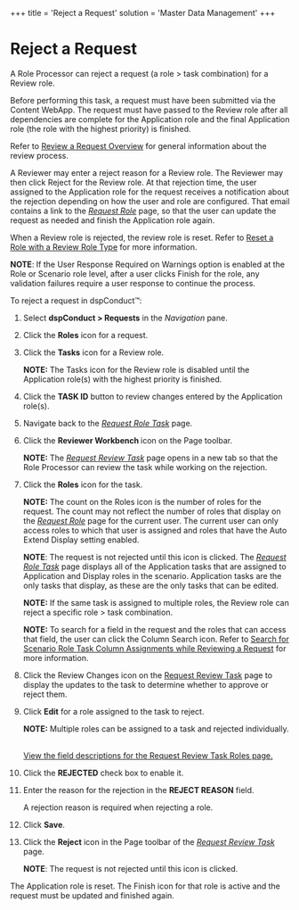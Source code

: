 +++
title = 'Reject a Request'
solution = 'Master Data Management'
+++

# Reject a Request

A Role Processor can reject a request (a role \> task combination) for a
Review role.

Before performing this task, a request must have been submitted via the
Content WebApp. The request must have passed to the Review role after
all dependencies are complete for the Application role and the final
Application role (the role with the highest priority) is finished.

Refer to [Review a Request Overview](Review_a_Request_Overview) for
general information about the review process.

A Reviewer may enter a reject reason for a Review role. The Reviewer may
then click Reject for the Review role. At that rejection time, the user
assigned to the Application role for the request receives a notification
about the rejection depending on how the user and role are configured.
That email contains a link to the
<span style="font-style: italic;">[Request
Role](../Page_Desc/Request_Role_H)</span> page, so that the user can
update the request as needed and finish the Application role again.

When a Review role is rejected, the review role is reset. Refer to
[Reset a Role with a Review Role
Type](Reset_a_Role#Reset_a_Role_with_the_Review_Role_Type) for more
information.

**NOTE**: If the User Response Required on Warnings option is enabled at
the Role or Scenario role level, after a user clicks Finish for the
role, any validation failures require a user response to continue the
process.

To reject a request in dspConduct™:

1.  Select <span style="font-weight: bold;">dspConduct \>
    Requests</span> in the
    <span style="font-style: italic;">Navigation</span> pane.

2.  Click the <span style="font-weight: bold;">Roles</span> icon for a
    request.

3.  Click the <span style="font-weight: bold;">Tasks</span> icon for a
    Review role.
    
    **NOTE:** The Tasks icon for the Review role is disabled until the
    Application role(s) with the highest priority is finished.

4.  Click the <span style="font-weight: bold;">TASK ID</span> button to
    review changes entered by the Application role(s).

5.  Navigate back to the <span style="font-style: italic;">[Request Role
    Task](../Page_Desc/Request_Role_Task)</span> page.

6.  Click the <span style="font-weight: bold;">Reviewer Workbench
    </span>icon on the Page toolbar.
    
    **NOTE:** The <span style="font-style: italic;">[Request Review
    Task](../Page_Desc/Request_Review_Task)</span> page opens in a
    new tab so that the Role Processor can review the task while working
    on the rejection.

7.  Click the <span style="font-weight: bold;">Roles</span> icon for the
    task.
    
    **NOTE:** The count on the Roles icon is the number of roles for the
    request. The count may not reflect the number of roles that display
    on the <span style="font-style: italic;">[Request
    Role](../Page_Desc/Request_Role_H)</span> page for the current
    user. The current user can only access roles to which that user is
    assigned and roles that have the Auto Extend Display setting
    enabled.
    
    <span style="font-weight: bold;">NOTE</span>: The request is not
    rejected until this icon is clicked. The
    <span style="font-style: italic;">[Request Role
    Task](../Page_Desc/Request_Role_Task)</span> page displays all
    of the Application tasks that are assigned to Application and
    Display roles in the scenario. Application tasks are the only tasks
    that display, as these are the only tasks that can be edited.
    
    **NOTE:** If the same task is assigned to multiple roles, the Review
    role can reject a specific role \> task combination.
    
    **NOTE:** To search for a field in the request and the roles that
    can access that field, the user can click the Column Search icon.
    Refer to [Search for Scenario Role Task Column Assignments while
    Reviewing a
    Request](Search_for_Scenario_Role_Task_Column_Assignments_while_Reviewing_a_Request)
    for more information.

8.  Click the Review Changes icon on the [Request Review
    Task](../Page_Desc/Request_Review_Task) page to display the
    updates to the task to determine whether to approve or reject them.

9.  Click <span style="font-weight: bold;">Edit</span> for a role
    assigned to the task to reject.
    
    **NOTE:** Multiple roles can be assigned to a task and rejected
    individually.  
    
    [View the field descriptions for the Request Review Task Roles
    page.](../Page_Desc/Request_Review_Task_Roles)

10. Click the <span style="font-weight: bold;">REJECTED</span> check box
    to enable it.

11. Enter the reason for the rejection in the
    <span style="font-weight: bold;">REJECT REASON</span> field.
    
    A rejection reason is required when rejecting a role.

12. Click <span style="font-weight: bold;">Save</span>.

13. Click the <span style="font-weight: bold;">Reject</span> icon in the
    Page toolbar of the <span style="font-style: italic;">[Request
    Review Task](../Page_Desc/Request_Review_Task)</span> page.
    
    <span style="font-weight: bold;">NOTE</span>: The request is not
    rejected until this icon is clicked.

The Application role is reset. The Finish icon for that role is active
and the request must be updated and finished again.
